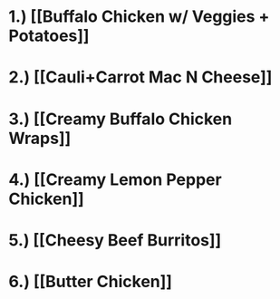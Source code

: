 # 1.) [[Buffalo Chicken w/ Veggies + Potatoes]]

# 2.) [[Cauli+Carrot Mac N Cheese]]

# 3.) [[Creamy Buffalo Chicken Wraps]]

# 4.) [[Creamy Lemon Pepper Chicken]]

# 5.) [[Cheesy Beef Burritos]]

# 6.) [[Butter Chicken]]
